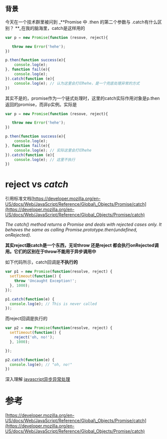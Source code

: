 ## **背景**

今天在一个技术群里被问到 _**Promise 中 .then 的第二个参数与 .catch有什么区别？ **_在我的脑海里，catch是这样用的

```js
var p = new Promise(function (resove, reject){

   throw new Error('hehe');
})

p.then(function success(e){
    console.log(e);
}, function fail(e){
    console.log(e);
}).catch(function (e){
    console.log(e); // 认为这里会打印hehe，是一个兜底处理异常的方式
})
```

其实不是的，promise作为一个链式处理时，这里的catch实际作用对象是p.then返回的promise，而非p实例。实际是

```js
var p = new Promise(function (resove, reject){

   throw new Error('hehe');
})

p.then(function success(e){
    console.log(e);
}, function fail(e){
    console.log(e); // 实际这里会打印hehe
}).catch(function (e){
    console.log(e); // 这里不执行
})
```

# reject  vs _**catch**_

引用标准文档[https://developer.mozilla.org/en-US/docs/Web/JavaScript/Reference/Global\_Objects/Promise/catch](https://developer.mozilla.org/en-US/docs/Web/JavaScript/Reference/Global_Objects/Promise/catch)

_The catch\(\) method returns a Promise and deals with rejected cases only. It behaves the same as calling Promise.prototype.then\(undefined, onRejected\)._

**其实reject跟catch是一个东西，无论throw 还是reject 都会执行onRejected调用。它们的区别在于throw不能用于异步调用中**

如下代码所示，catch回调是**不执行的**

```js
var p1 = new Promise(function(resolve, reject) {
  setTimeout(function() {
    throw 'Uncaught Exception!';
  }, 1000);
});

p1.catch(function(e) {
  console.log(e); // This is never called
});
```

而reject回调是执行的

```js
var p2 = new Promise(function(resolve, reject) {
  setTimeout(function() {
    reject('oh, no!');
  }, 1000);

});

p2.catch(function(e) {
  console.log(e); // "oh, no!"
})
```

深入理解 [javascript异步异常处理](/javascript-asynchronous-exception-handling.md)

# 参考

[https://developer.mozilla.org/en-US/docs/Web/JavaScript/Reference/Global\_Objects/Promise/catch](https://developer.mozilla.org/en-US/docs/Web/JavaScript/Reference/Global_Objects/Promise/catch)


